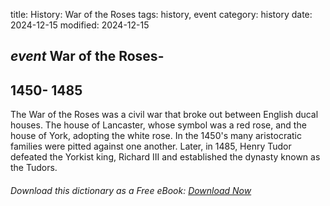 title: History: War of the Roses
tags: history, event
category: history
date: 2024-12-15
modified: 2024-12-15

## _event_ War of the Roses-
 1450-
1485
-
The War of the Roses was a civil war that
 broke out between English ducal houses. The house of Lancaster,
 whose symbol was a red rose, and the house of York, adopting the
 white rose. In the 1450's
 many aristocratic families were
 pitted against one another. Later, in 1485,
 Henry Tudor
 defeated the Yorkist king, Richard III and established the dynasty
 known as the Tudors.



###### Download *this* dictionary as a Free eBook: [Download Now]({static}static/SerfHistoryDictionary.pdf)

